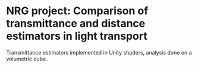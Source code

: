 # NRG project: Comparison of transmittance and distance estimators in light transport

Transmittance estimators implemented in Unity shaders, analysis done on a volumetric cube.
